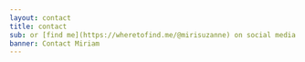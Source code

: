 ```yaml
---
layout: contact
title: contact
sub: or [find me](https://wheretofind.me/@mirisuzanne) on social media
banner: Contact Miriam
---
```

